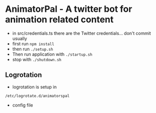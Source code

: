 # AnimatorPal - A twitter bot for animation related content

- in src/credentials.ts there are the Twitter credentials... don't commit usually 
- first run `npm install`
- then run `./setup.sh`
- Then run application with `./startup.sh`
- stop with `./shutdown.sh`

## Logrotation

- logrotation is setup in 

```
/etc/logrotate.d/animatorspal
```

- config file

